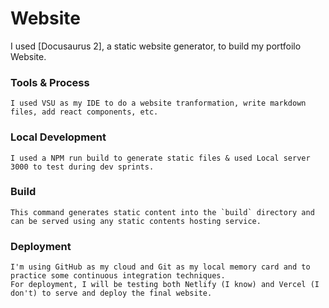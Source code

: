 # Website

I used [Docusaurus 2], a static website generator, to build my portfoilo Website. 

### Tools & Process

```
I used VSU as my IDE to do a website tranformation, write markdown files, add react components, etc.  
```

### Local Development

```
I used a NPM run build to generate static files & used Local server 3000 to test during dev sprints. 
```

### Build
```
This command generates static content into the `build` directory and can be served using any static contents hosting service.
```
### Deployment

```
I'm using GitHub as my cloud and Git as my local memory card and to practice some continuous integration techniques. 
For deployment, I will be testing both Netlify (I know) and Vercel (I don't) to serve and deploy the final website.
```
